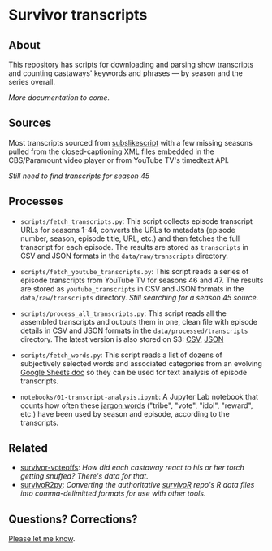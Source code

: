 # Survivor transcripts

## About

This repository has scripts for downloading and parsing show transcripts and counting castaways' keywords and phrases — by season and the series overall. 

*More documentation to come.* 

## Sources

Most transcripts sourced from [subslikescript](https://subslikescript.com/series/Survivor-239195) with a few missing seasons pulled from the closed-captioning XML files embedded in the CBS/Paramount video player or from YouTube TV's timedtext API. 

*Still need to find transcripts for season 45*

## Processes

- `scripts/fetch_transcripts.py`: This script collects episode transcript URLs for seasons 1-44, converts the URLs to metadata (episode number, season, episode title, URL, etc.) and then fetches the full transcript for each episode. The results are stored as `transcripts` in CSV and JSON formats in the `data/raw/transcripts` directory.

- `scripts/fetch_youtube_transcripts.py`: This script reads a series of episode transcripts from YouTube TV for seasons 46 and 47. The results are stored as `youtube_transcripts` in CSV and JSON formats in the `data/raw/transcripts` directory. *Still searching for a season 45 source*.

- `scripts/process_all_transcripts.py`: This script reads all the assembled transcripts and outputs them in one, clean file with episode details in CSV and JSON formats in the `data/processed/transcripts` directory. The latest version is also stored on S3: [CSV](https://stilesdata.com/survivor/transcripts/transcripts.csv), [JSON](https://stilesdata.com/survivor/transcripts/transcripts.json)

- `scripts/fetch_words.py`: This script reads a list of dozens of subjectively selected words and associated categories from an evolving [Google Sheets doc](https://docs.google.com/spreadsheets/d/1owUkwauJE24EkMUmVyDl7CbnumOygGfC6BufG7Vspd8/edit?gid=0#gid=0) so they can be used for text analysis of episode transcripts.

- `notebooks/01-transcript-analysis.ipynb`: A Jupyter Lab notebook that counts how often these [jargon words](https://docs.google.com/spreadsheets/d/1owUkwauJE24EkMUmVyDl7CbnumOygGfC6BufG7Vspd8/edit?gid=0#gid=0) ("tribe", "vote", "idol", "reward", etc.) have been used by season and episode, according to the transcripts. 

## Related
- [survivor-voteoffs](https://github.com/stiles/survivor-voteoffs): *How did each castaway react to his or her torch getting snuffed? There's data for that.*
- [survivoR2py](https://github.com/stiles/survivoR2py): *Converting the authoritative [survivoR](https://github.com/doehm/survivoR) repo's R data files into comma-delimitted formats for use with other tools.*

## Questions? Corrections? 

[Please let me know](mailto:mattstiles@gmail.com).